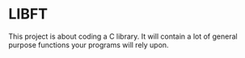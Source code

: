 # LIBFT
This project is about coding a C library. It will contain a lot of general purpose functions your programs will rely upon.
